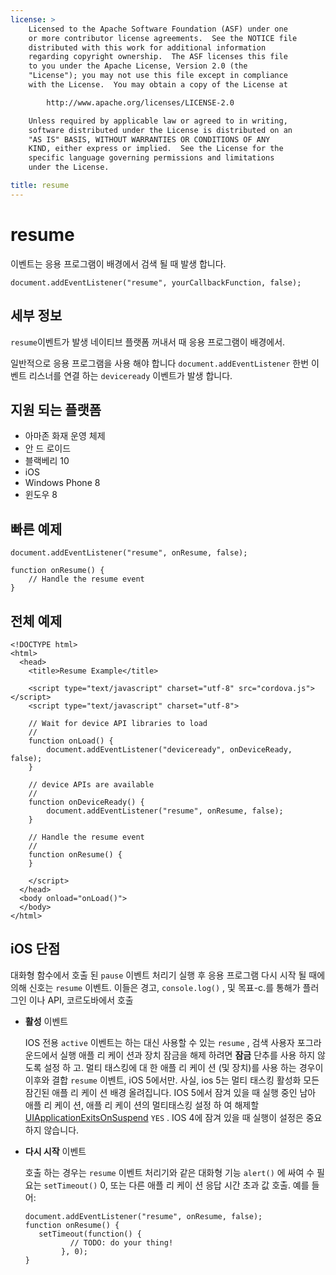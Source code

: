 ```yaml
---
license: >
    Licensed to the Apache Software Foundation (ASF) under one
    or more contributor license agreements.  See the NOTICE file
    distributed with this work for additional information
    regarding copyright ownership.  The ASF licenses this file
    to you under the Apache License, Version 2.0 (the
    "License"); you may not use this file except in compliance
    with the License.  You may obtain a copy of the License at

        http://www.apache.org/licenses/LICENSE-2.0

    Unless required by applicable law or agreed to in writing,
    software distributed under the License is distributed on an
    "AS IS" BASIS, WITHOUT WARRANTIES OR CONDITIONS OF ANY
    KIND, either express or implied.  See the License for the
    specific language governing permissions and limitations
    under the License.

title: resume
---
```


# resume

이벤트는 응용 프로그램이 배경에서 검색 될 때 발생 합니다.

    document.addEventListener("resume", yourCallbackFunction, false);
    

## 세부 정보

`resume`이벤트가 발생 네이티브 플랫폼 꺼내서 때 응용 프로그램이 배경에서.

일반적으로 응용 프로그램을 사용 해야 합니다 `document.addEventListener` 한번 이벤트 리스너를 연결 하는 `deviceready` 이벤트가 발생 합니다.

## 지원 되는 플랫폼

*   아마존 화재 운영 체제
*   안 드 로이드
*   블랙베리 10
*   iOS
*   Windows Phone 8
*   윈도우 8

## 빠른 예제

    document.addEventListener("resume", onResume, false);
    
    function onResume() {
        // Handle the resume event
    }
    

## 전체 예제

    <!DOCTYPE html>
    <html>
      <head>
        <title>Resume Example</title>
    
        <script type="text/javascript" charset="utf-8" src="cordova.js"></script>
        <script type="text/javascript" charset="utf-8">
    
        // Wait for device API libraries to load
        //
        function onLoad() {
            document.addEventListener("deviceready", onDeviceReady, false);
        }
    
        // device APIs are available
        //
        function onDeviceReady() {
            document.addEventListener("resume", onResume, false);
        }
    
        // Handle the resume event
        //
        function onResume() {
        }
    
        </script>
      </head>
      <body onload="onLoad()">
      </body>
    </html>
    

## iOS 단점

대화형 함수에서 호출 된 `pause` 이벤트 처리기 실행 후 응용 프로그램 다시 시작 될 때에 의해 신호는 `resume` 이벤트. 이들은 경고, `console.log()` , 및 목표-c.를 통해가 플러그인 이나 API, 코르도바에서 호출

*   **활성** 이벤트
    
    IOS 전용 `active` 이벤트는 하는 대신 사용할 수 있는 `resume` , 검색 사용자 포그라운드에서 실행 애플 리 케이 션과 장치 잠금을 해제 하려면 **잠금** 단추를 사용 하지 않도록 설정 하 고. 멀티 태스킹에 대 한 애플 리 케이 션 (및 장치)를 사용 하는 경우이 이후와 결합 `resume` 이벤트, iOS 5에서만. 사실, ios 5는 멀티 태스킹 활성화 모든 잠긴된 애플 리 케이 션 배경 올려집니다. IOS 5에서 잠겨 있을 때 실행 중인 남아 애플 리 케이 션, 애플 리 케이 션의 멀티태스킹 설정 하 여 해제할 [UIApplicationExitsOnSuspend][1] `YES` . IOS 4에 잠겨 있을 때 실행이 설정은 중요 하지 않습니다.

*   **다시 시작** 이벤트
    
    호출 하는 경우는 `resume` 이벤트 처리기와 같은 대화형 기능 `alert()` 에 싸여 수 필요는 `setTimeout()` 0, 또는 다른 애플 리 케이 션 응답 시간 초과 값 호출. 예를 들어:
    
        document.addEventListener("resume", onResume, false);
        function onResume() {
           setTimeout(function() {
                  // TODO: do your thing!
                }, 0);
        }
        

 [1]: http://developer.apple.com/library/ios/#documentation/general/Reference/InfoPlistKeyReference/Articles/iPhoneOSKeys.html
